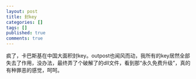 ```yaml
---
layout: post
title: 封key
categories: []
tags: []
published: true
comments: true
---
```

<p>疯了，卡巴斯基在中国大面积封key。outpost也闻风而动，我所有的key居然全部失去了作用，没办法，最终弄了个破解了的dll文件，看到那“永久免费升级”，真的有种罪恶的感觉，呵呵。</p>
